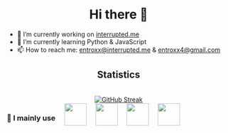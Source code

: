 
<div align="center"><h1> Hi there 👋 </h1></div>

- 🔭 I’m currently working on [interrupted.me](https://interrupted.me)
- 🌱 I’m currently learning Python & JavaScript
- 📫 How to reach me: entroxx@interrupted.me & entroxx4@gmail.com
<div align="center">
  <h2>Statistics</h2>
  <br> 
  <a href="https://git.io/streak-stats"><img src="https://streak-stats.demolab.com?user=entroxxtpm&theme=highcontrast" alt="GitHub Streak" /></a>
</div>
<div align="center" style="display: flex; gap: 20px;">
  <h3>🔧 I mainly use</h3>
  <img style="width: 50px; height: 50px;" src="https://user-images.githubusercontent.com/25181517/192158954-f88b5814-d510-4564-b285-dff7d6400dad.png">
  <img style="width: 50px; height: 50px;" src="https://user-images.githubusercontent.com/25181517/183898674-75a4a1b1-f960-4ea9-abcb-637170a00a75.png">
  <img style="width: 50px; height: 50px;" src="https://brandslogos.com/wp-content/uploads/images/large/python-logo.png">
  <img style="width: 50px; height: 50px;" src="https://user-images.githubusercontent.com/25181517/117447155-6a868a00-af3d-11eb-9cfe-245df15c9f3f.png">
</div>

